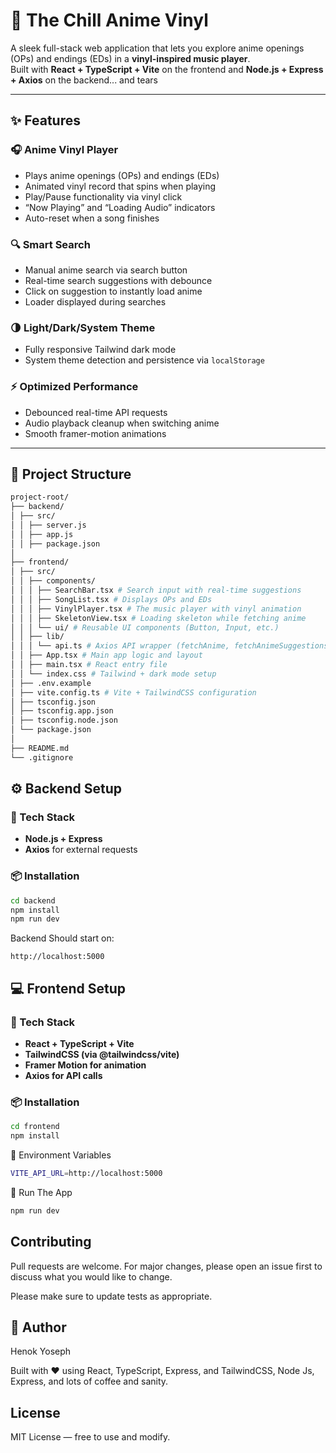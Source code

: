 # 🎵 The Chill Anime Vinyl

A sleek full-stack web application that lets you explore anime openings (OPs) and endings (EDs) in a **vinyl-inspired music player**.  
Built with **React + TypeScript + Vite** on the frontend and **Node.js + Express + Axios** on the backend... and tears

---

## ✨ Features

### 🎧 Anime Vinyl Player

- Plays anime openings (OPs) and endings (EDs)
- Animated vinyl record that spins when playing
- Play/Pause functionality via vinyl click
- “Now Playing” and “Loading Audio” indicators
- Auto-reset when a song finishes

### 🔍 Smart Search

- Manual anime search via search button
- Real-time search suggestions with debounce
- Click on suggestion to instantly load anime
- Loader displayed during searches

### 🌗 Light/Dark/System Theme

- Fully responsive Tailwind dark mode
- System theme detection and persistence via `localStorage`

### ⚡ Optimized Performance

- Debounced real-time API requests
- Audio playback cleanup when switching anime
- Smooth framer-motion animations

---

## 🧱 Project Structure

```bash
project-root/
├── backend/
│ ├── src/
│ │ ├── server.js
│ │ ├── app.js
│ │ ├── package.json
│
├── frontend/
│ ├── src/
│ │ ├── components/
│ │ │ ├── SearchBar.tsx # Search input with real-time suggestions
│ │ │ ├── SongList.tsx # Displays OPs and EDs
│ │ │ ├── VinylPlayer.tsx # The music player with vinyl animation
│ │ │ ├── SkeletonView.tsx # Loading skeleton while fetching anime
│ │ │ └── ui/ # Reusable UI components (Button, Input, etc.)
│ │ ├── lib/
│ │ │ └── api.ts # Axios API wrapper (fetchAnime, fetchAnimeSuggestions)
│ │ ├── App.tsx # Main app logic and layout
│ │ ├── main.tsx # React entry file
│ │ └── index.css # Tailwind + dark mode setup
│ ├── .env.example
│ ├── vite.config.ts # Vite + TailwindCSS configuration
│ ├── tsconfig.json
│ ├── tsconfig.app.json
│ ├── tsconfig.node.json
│ └── package.json
│
├── README.md
└── .gitignore
```

## ⚙️ Backend Setup

### 🧩 Tech Stack

- **Node.js + Express**
- **Axios** for external requests

### 📦 Installation

```bash
cd backend
npm install
npm run dev
```

Backend Should start on:

```
http://localhost:5000
```

## 💻 Frontend Setup

### 🧩 Tech Stack

- **React + TypeScript + Vite**
- **TailwindCSS (via @tailwindcss/vite)**
- **Framer Motion for animation**
- **Axios for API calls**

### 📦 Installation

```bash
cd frontend
npm install
```

🔑 Environment Variables

```bash
VITE_API_URL=http://localhost:5000
```

🔑 Run The App

```bash
npm run dev
```

## Contributing

Pull requests are welcome. For major changes, please open an issue first
to discuss what you would like to change.

Please make sure to update tests as appropriate.

## 🩵 Author

Henok Yoseph

Built with ❤️ using React, TypeScript, Express, and TailwindCSS, Node Js, Express, and lots of coffee and sanity.

## License

MIT License — free to use and modify.
